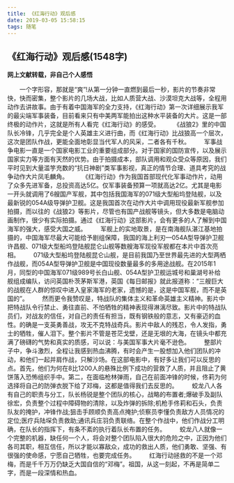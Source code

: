 ```yaml
---
title: 《红海行动》观后感
date: 2019-03-05 15:58:15
tags: 随笔
---
```

## 《红海行动》观后感(1548字)
**网上文献转载，非自己个人感悟**
<!--more-->
&emsp;&emsp;一个字形容，那就是“爽”!从第一分钟一直燃到最后一秒，影片的节奏非常快，快而密集，整个影片的几场大战，比如人质营大战、沙漠坦克大战等，全程用动作去讲故事。由于有着中国海军的全力支持，《红海行动》第一次详细展示我军的最尖端军事装备，目前看来只有中美两军能拍出这种水平装备的大片。这是一部终极的动作片，这就是所有人看完《红海行动》的感受。
&emsp;&emsp;《战狼2》里的中国队长冷锋，几乎完全是个人英雄主义进行曲，而《红海行动》比战狼高一个层次，这次是团队作战，更能全面地彰显当代军人的风采，二者各有千秋。
&emsp;&emsp;军事战争电影一直是一个国家电影工业的重要组成部分。对于国家的国防宣传，以及展示国家实力等方面有天然的优势。由于拍摄成本，部队调用和观众受众等原因，我们平时见到大量滥竽充数的“抗日神剧”类军事影视，真正的情节合理、道具考究的战争动作大片凤毛麟角。
&emsp;&emsp;《红海行动》作为我国首部现代化军事动作片，动用了众多先进军备，总投资高达5亿。仅军事装备预算一项就高达2亿。尤其是电影一开头就调用了6艘国产军舰，其中包括我国海军的071级大型船坞登陆舰，以及最新锐的054A级导弹护卫舰。这是我国首次在动作大片中调用现役最新军舰参加拍摄，而以往的《战狼2》等影片，尽管也有国产战舰等镜头，但大多数是电脑动画制作，很少有实际拍摄。通过《红海行动》这部影片，会有更多的人了解到中国海军的强大，感受大国之威。
&emsp;&emsp;军舰上的实地取景，是在南海舰队湛江基地拍摄的，中国海军尽最大可能给予剧组保障，我国的海上利刃—054A型导弹护卫舰许昌舰、071级大型船坞登陆舰昆仑山舰等数艘海军现役军舰都在本片中首次亮相。
&emsp;&emsp;071级大型船坞登陆舰昆仑山舰，是目前我国乃至世界最先进的大型两栖作战舰，而054A型导弹护卫舰是中国现役数量最多的多用途战舰。在2015年1月，同型的中国海军071级989号长白山舰、054A型护卫舰运城号和巢湖号补给舰组成编队，访问英国朴茨茅斯军港，英国《每日邮报》就此报道称：“三艘巨大的战舰在人群的惊叹中进入皇家海军的老家，遗憾的是，这是中国军舰，而不是英国的”。
&emsp;&emsp;然而更令我赞叹是，特战队的集体主义和革命英雄主义精神。影片中把特战队令行禁止、勇往直前、不怕牺牲的精神表现得淋漓尽致。影片中的特战队员们，对战友的信任，对自己的责任有担当，既有钢铁般的意志，又有豪迈的血性。的确是一支英勇善战，攻无不克特战奇兵。影片中敌人的残忍，令人发指，勇士的牺牲，催人泪下。整个影片不管是苍茫戈壁，还是无垠的大海，在镜头中都充满了磅礴的气势和真实的质感，可以说：与美国军事大片毫不逊色。
&emsp;&emsp;整部片子中，争斗激烈，全程让我感到热血沸腾，有时会产生一股想加入他们团队的冲动，和他们一起并肩作战，只解沙场。在这部电影中，有好多让我们可以反思的点。首先，他们为何在8比1200人的悬殊比例下成功的营救了人质，并且阻止了黄饼落入恐怖组织手中。第二，在面临枪林弹雨，自己在前面冲锋的时候，佟莉为何选择将自己的防弹衣脱下给了邓梅，这都是值得我们去反思的。
&emsp;&emsp;蛟龙八人各有自己的职责与分工，队长杨锐是整个团队的核心，战略的布置者;爆破手及副队徐宏，负责整个过程中障碍物的清除，以及炸弹的拆除;机枪手佟莉和石头，负责队友的掩护，冲锋作战;狙击手顾顺负责高点掩护;侦察员李懂负责敌方人员情况的定位;医疗兵陆堔负责救助;通讯兵庄羽负责联络。在整个作战中，他们作战分工明确，在队长的指挥下，有条不紊的执行着队长布置的任务。
&emsp;&emsp;蛟龙八人就像一个完整的机器，缺任何一个人，将会对整个团队陷入很大的危险之中，正因为他们各司其职，相互信任，所以才能以寡敌众，成功的救出人质，他们勇敢、坚强、有很强的使命感，宁愿自己牺牲，也要完成任务。
&emsp;&emsp;红海行动拯救的不是一个邓梅，而是千千万万仍缺乏大国自信的“邓梅”。祖国，从这一刻起，不再是简单二字，而是一段深情和热血。
